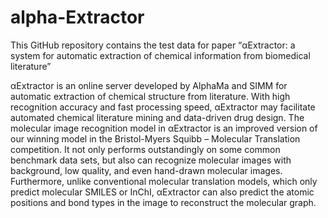 # alpha-Extractor

This GitHub repository contains the test data  for paper “αExtractor: a system for automatic extraction of chemical information from biomedical literature”

αExtractor is an online server developed by AlphaMa and SIMM for automatic extraction of chemical structure from literature. With high recognition accuracy and fast processing speed, αExtractor may facilitate automated chemical literature mining and data-driven drug design.
The molecular image recognition model in αExtractor is an improved version of our winning model in the Bristol-Myers Squibb – Molecular Translation competition. It not only performs outstandingly on some common benchmark data sets, but also can recognize molecular images with background, low quality, and even hand-drawn molecular images. Furthermore, unlike conventional molecular translation models, which only predict molecular SMILES or InChI, αExtractor can also predict the atomic positions and bond types in the image to reconstruct the molecular graph.
